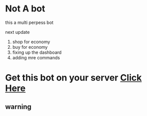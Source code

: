 # Not A bot
this a multi perpess bot 

next update 
1. shop for economy
2. buy for economy
3. fixing up the dashboard 
4. adding mre commands 


# Get this bot on your server [Click Here](https://discord.com/oauth2/authorize?client_id=735698663027900470&scope=bot&permissions=8)

 ## warning                                                                        